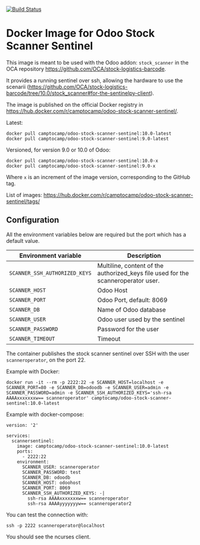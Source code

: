 [![Build Status](https://travis-ci.org/camptocamp/docker-odoo-stock-scanner-sentinel.svg?branch=master)](https://travis-ci.org/camptocamp/docker-odoo-stock-scanner-sentinel)

# Docker Image for Odoo Stock Scanner Sentinel

This image is meant to be used with the Odoo addon: `stock_scanner` in the OCA repository https://github.com/OCA/stock-logistics-barcode.

It provides a running sentinel over ssh, allowing the hardware to use the scenarii (https://github.com/OCA/stock-logistics-barcode/tree/10.0/stock_scanner#for-the-sentinelpy-client).

The image is published on the official Docker registry in https://hub.docker.com/r/camptocamp/odoo-stock-scanner-sentinel/.

Latest:
```
docker pull camptocamp/odoo-stock-scanner-sentinel:10.0-latest
docker pull camptocamp/odoo-stock-scanner-sentinel:9.0-latest
```

Versioned, for version 9.0 or 10.0 of Odoo:
```
docker pull camptocamp/odoo-stock-scanner-sentinel:10.0-x
docker pull camptocamp/odoo-stock-scanner-sentinel:9.0-x
```
Where `x` is an increment of the image version, corresponding to the GitHub tag.

List of images: https://hub.docker.com/r/camptocamp/odoo-stock-scanner-sentinel/tags/


## Configuration

All the environment variables below are required but the port which has a default value.

| Environment variable          | Description                                                                       |
|-------------------------------|-----------------------------------------------------------------------------------|
| `SCANNER_SSH_AUTHORIZED_KEYS` | Multiline, content of the authorized_keys file used for the scanneroperator user. |
| `SCANNER_HOST`                | Odoo Host                                                                         |
| `SCANNER_PORT`                | Odoo Port, default: 8069                                                          |
| `SCANNER_DB`                  | Name of Odoo database                                                             |
| `SCANNER_USER`                | Odoo user used by the sentinel                                                    |
| `SCANNER_PASSWORD`            | Password for the user                                                             |
| `SCANNER_TIMEOUT`             | Timeout                                                             |

The container publishes the stock scanner sentinel over SSH with the user
`scanneroperator`, on the port 22.

Example with Docker:

```
docker run -it --rm -p 2222:22 -e SCANNER_HOST=localhost -e SCANNER_PORT=80 -e SCANNER_DB=odoodb -e SCANNER_USER=admin -e SCANNER_PASSWORD=admin -e SCANNER_SSH_AUTHORIZED_KEYS='ssh-rsa AAAAxxxxxxxw== scanneroperator' camptocamp/odoo-stock-scanner-sentinel:10.0-latest
```

Example with docker-compose:

```
version: '2'

services:
  scannersentinel:
    image: camptocamp/odoo-stock-scanner-sentinel:10.0-latest
    ports:
      - 2222:22
    environment:
      SCANNER_USER: scanneroperator
      SCANNER_PASSWORD: test
      SCANNER_DB: odoodb
      SCANNER_HOST: odoohost
      SCANNER_PORT: 8069
      SCANNER_SSH_AUTHORIZED_KEYS: -|
        ssh-rsa AAAAxxxxxxxw== scanneroperator
        ssh-rsa AAAAyyyyyyyw== scanneroperator2
```

You can test the connection with:
```
ssh -p 2222 scanneroperator@localhost
```

You should see the ncurses client.
